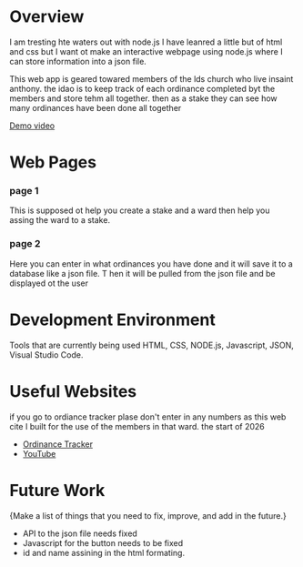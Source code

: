 # Overview


I am tresting hte waters out with node.js I have leanred a little but of html and css but I want ot make an interactive webpage using node.js where 
I can store information into a json file.

This web app is geared towared members of the lds church who live insaint anthony. the idao is to keep track of each ordinance completed byt the members and store tehm 
all together. then as a stake they can see how many ordinances have been done all together


[Demo video]([http://youtube.link.goes.here](https://youtu.be/4VstHh4PPsA))

# Web Pages

### page 1
This is supposed ot help you create a stake and a ward then help you assing the ward to a stake.
### page 2
Here you can enter in what ordinances you have done and it will save it to a database like a json file. T
hen it will be pulled from the json file and be displayed ot the user

# Development Environment
Tools that are currently being used
HTML, CSS, NODE.js, Javascript, JSON, Visual Studio Code.


# Useful Websites

if you go to ordiance tracker plase don't enter in any numbers as this web cite I built for the use of the members in that ward.
the start of 2026
* [Ordinance Tracker](https://ordinancetracker.com/submit-ordinances/?)
* [YouTube](https://www.youtube.com/)

# Future Work

{Make a list of things that you need to fix, improve, and add in the future.}
* API to the json file needs fixed
* Javascript for the button needs to be fixed
* id and name assining in the html formating.
